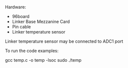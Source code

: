 Hardware:
- 96board
- Linker Base Mezzanine Card
- Pin cable
- Linker temperature sensor

Linker temperature sensor may be connected to ADC1 port


To run the code examples:

gcc temp.c -o temp -lsoc
sudo ./temp
